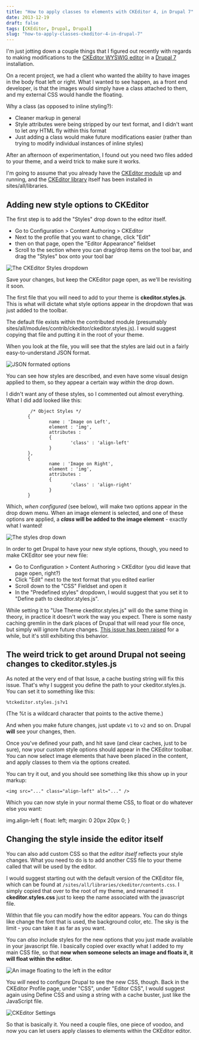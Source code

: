 ```yaml
---
title: "How to apply classes to elements with CKEditor 4, in Drupal 7"
date: 2013-12-19
draft: false
tags: [CKEditor, Drupal, Drupal]
slug: "how-to-apply-classes-ckeditor-4-in-drupal-7"
---
```


I'm just jotting down a couple things that I figured out recently with regards to making modifications to the [CKEditor WYSWIG editor](https://drupal.org/project/ckeditor) in a [Drupal 7](https://drupal.org/) installation.

On a recent project, we had a client who wanted the ability to have images in the body float left or right. What I wanted to see happen, as a front end developer, is that the images would simply have a class attached to them, and my external CSS would handle the floating.

Why a class (as opposed to inline styling?):

- Cleaner markup in general
- Style attributes were being stripped by our text format, and I didn't want to let _any_ HTML fly within this format
- Just adding a class would make future modifications easier (rather than trying to modify individual instances of inline styles)

After an afternoon of experimentation, I found out you need two files added to your theme, and a weird trick to make sure it works.

<!--more-->

I'm going to assume that you already have the [CKEditor module](https://drupal.org/project/ckeditor) up and running, and the [CKEditor library](https://ckeditor.com/) itself has been installed in sites/all/libraries.

## Adding new style options to CKEditor

The first step is to add the "Styles" drop down to the editor itself.

- Go to Configuration > Content Authoring > CKEditor
- Next to the profile that you want to change, click "Edit"
- then on that page, open the "Editor Appearance" fieldset
- Scroll to the section where you can drag/drop items on the tool bar, and drag the "Styles" box onto your tool bar

![The CKEditor Styles dropdown](../images/Edit_the_CKEditor_profile___U_S__Education_Delivery_Institute-2.png)

Save your changes, but keep the CKEditor page open, as we'll be revisiting it soon.

The first file that you will need to add to your theme is **ckeditor.styles.js**. This is what will dictate what style options appear in the dropdown that was just added to the toolbar.

The default file exists within the contributed module (presumably sites/all/modules/contrib/ckeditor/ckeditor.styles.js). I would suggest copying that file and putting it in the root of your theme.

When you look at the file, you will see that the styles are laid out in a fairly easy-to-understand JSON format.

![JSON formated options](../images/ckeditor-styles-js-as-json.png)

You can see how styles are described, and even have some visual design applied to them, so they appear a certain way _within_ the drop down.

I didn't want any of these styles, so I commented out almost everything. What I did add looked like this:

             /* Object Styles */
            {
                    name : 'Image on Left',
                    element : 'img',
                    attributes :
                    {
                            'class' : 'align-left'
                    }
            },
            {
                    name : 'Image on Right',
                    element : 'img',
                    attributes :
                    {
                            'class' : 'align-right'
                    }
            }

Which, _when configured_ (see below), will make two options appear in the drop down menu. When an image element is selected, and one of these options are applied, a **_class_ will be added to the image element** - exactly what I wanted!

![The styles drop down](../images/dropdown.png)

In order to get Drupal to have your new style options, though, you need to make CKEditor see your new file:

- Go to Configuration > Content Authoring > CKEditor (you did leave that page open, right?)
- Click "Edit" next to the text format that you edited earlier
- Scroll down to the "CSS" Fieldset and open it
- In the "Predefined styles" dropdown, I would suggest that you set it to "Define path to ckeditor.styles.js".

While setting it to "Use Theme ckeditor.styles.js" will do the same thing in theory, in practice it doesn't work the way you expect. There is some nasty caching gremlin in the dark places of Drupal that will read your file once, but simply will ignore future changes. [This issue has been raised](https://drupal.org/node/1543970) for a while, but it's still exhibiting this behavior.

## The weird trick to get around Drupal not seeing changes to ckeditor.styles.js

As noted at the very end of that Issue, a cache busting string will fix this issue. That's why I suggest you define the path to your ckeditor.styles.js. You can set it to something like this:

    %tckeditor.styles.js?v1

(The %t is a wildcard character that points to the active theme.)

And when you make future changes, just update `v1` to `v2` and so on. Drupal **will** see your changes, then.

Once you've defined your path, and hit save (and clear caches, just to be sure), now your custom style options should appear in the CKEditor toolbar. You can now select image elements that have been placed in the content, and apply classes to them via the options created.

You can try it out, and you should see something like this show up in your markup:

    <img src="..." class="align-left" alt="..." />

Which you can now style in your normal theme CSS, to float or do whatever else you want:

img.align-left {
float: left;
margin: 0 20px 20px 0;
}

## Changing the style inside the editor itself

You can also add custom CSS so that the _editor itself_ reflects your style changes. What you need to do is to add another CSS file to your theme called that will be used by the editor.

I would suggest starting out with the default version of the CKEditor file, which can be found at `/sites/all/libraries/ckeditor/contents.css`. I simply copied that over to the root of my theme, and renamed it **ckeditor.styles.css** just to keep the name associated with the javascript file.

Within that file you can modify how the editor appears. You can do things like change the font that is used, the background color, etc. The sky is the limit - you can take it as far as you want.

You can _also_ include styles for the new options that you just made available in your javascript file. I basically copied over exactly what I added to my main CSS file, so that **now when someone selects an image and floats it, it will float within the editor.**

![An image floating to the left in the editor](../images/floating.png)

You _will_ need to configure Drupal to see the new CSS, though. Back in the CKEditor Profile page, under "CSS", under "Editor CSS", I would suggest again using Define CSS and using a string with a cache buster, just like the JavaScript file.

![CKEditor Settings](../images/settings.png)

So that is basically it. You need a couple files, one piece of voodoo, and now you can let users apply classes to elements within the CKEditor editor.
